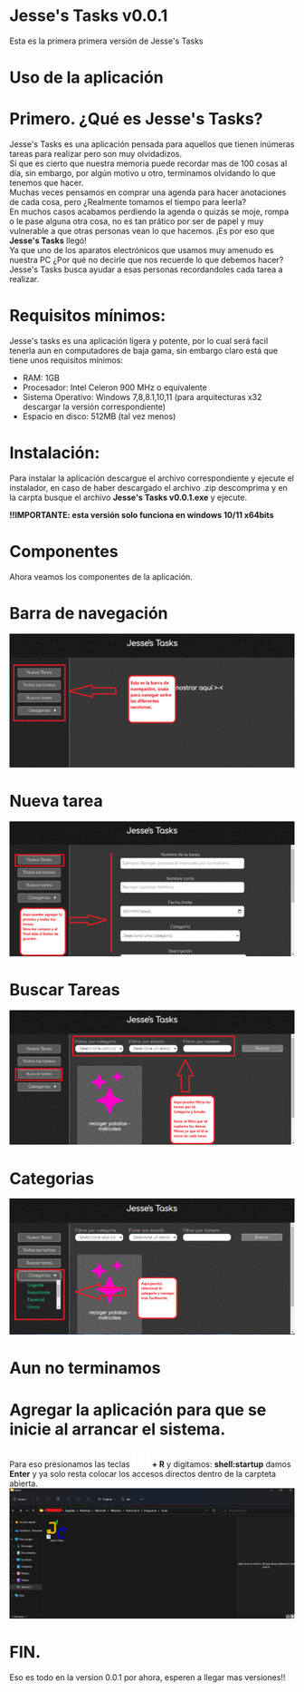 # Jesse's Tasks v0.0.1
Esta es la primera primera versión de Jesse's Tasks

# Uso de la aplicación
# Primero. ¿Qué es Jesse's Tasks?
Jesse's Tasks es una aplicación pensada para aquellos que tienen inúmeras tareas  para realizar pero son muy olvidadizos. <br>
Sí que es cierto que nuestra memoria puede recordar mas de 100 cosas al día, sin embargo, por algún motivo u otro, terminamos olvidando lo que tenemos que hacer. <br>
Muchas veces pensamos en comprar una agenda para hacer anotaciones de cada cosa, pero ¿Realmente tomamos el tiempo para leerla? <br>
En muchos casos acabamos perdiendo la agenda o quizás se moje, rompa o le pase alguna otra cosa, no es tan prático por ser de papel y muy vulnerable a que otras personas vean lo que hacemos.
¡Es por eso que <b>Jesse's Tasks</b> llegó! <br>
Ya que uno de los aparatos electrónicos que usamos muy amenudo es nuestra PC ¿Por qué no decirle que nos recuerde lo que debemos hacer? <br>
Jesse's Tasks busca ayudar a esas personas recordandoles cada tarea a realizar.

# Requisitos mínimos:

Jesse's tasks es una aplicación ligera y potente, por lo cual será facil tenerla aun en computadores de baja gama, sin embargo claro está que tiene unos requisitos mínimos:
<ul>
<li>RAM: 1GB</li>
<li>Procesador: Intel Celeron 900 MHz o equivalente</li>
<li>Sistema Operativo: Windows 7,8,8.1,10,11 (para arquitecturas x32 descargar la versión correspondiente)</li>
<li>Espacio en disco: 512MB (tal vez menos)</li>
</ul>


# Instalación:
Para instalar la aplicación descargue el archivo correspondiente y ejecute el instalador, en caso de haber descargado el archivo .zip descomprima y en la carpta busque el archivo <b>Jesse's Tasks v0.0.1.exe</b> y ejecute.

<b>!!IMPORTANTE: esta versión solo funciona en windows 10/11 x64bits</b>

# Componentes
Ahora veamos los componentes de la aplicación.

# Barra de navegación
<img src="src/assets/barra_de_navegacion.png" alt="barra de navegación" title="Barra de navegación">

# Nueva tarea
<img src="src/assets/nueva_tarea.png" alt="nueva tarea" title="Crear Nueva Tarea">

# Buscar Tareas
<img src="src/assets/buscar_tarea.png" alt="buscar tarea" title="Buscar Tarea">

# Categorias
<img src="src/assets/categorias.png" alt="categorias" title="Categorias">

# Aun no terminamos
# Agregar la aplicación para que se inicie al arrancar el sistema.

Para eso presionamos las teclas <img src="src/assets/windows.svg" alt="windows"><b> + R</b> y digitamos: <b>shell:startup</b> damos <b>Enter</b> y ya solo resta colocar los accesos directos dentro de la carpteta abierta.
<img src="src/assets/inicio.png" alt="inicio" title="Agregar la App a Inicio Automático">

# FIN.
Eso es todo en la version 0.0.1 por ahora, esperen a llegar mas versiones!!
